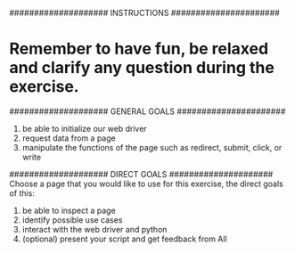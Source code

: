 #################### INSTRUCTIONS ######################
# Remember to have fun, be relaxed and clarify any question during the exercise.

#################### GENERAL GOALS ######################
1) be able to initialize our web driver
2) request data from a page
3) manipulate the functions of the page such as redirect, submit, click, or write

#################### DIRECT GOALS #####################
Choose a page that you would like to use for this exercise, the direct goals of this: 
1) be able to inspect a page
2) identify possible use cases
3) interact with the web driver and python
4) (optional) present your script and get feedback from All